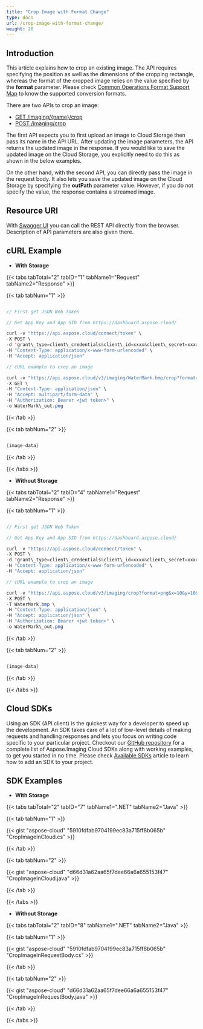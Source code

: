 ```yaml
---
title: "Crop Image with Format Change"
type: docs
url: /crop-image-with-format-change/
weight: 20
---
```


## **Introduction**
This article explains how to crop an existing image. The API requires specifying the position as well as the dimensions of the cropping rectangle, whereas the format of the cropped image relies on the value specified by the **format** parameter. Please check [Common Operations Format Support Map](/supported-file-formats/#supportedfileformats-crop) to know the supported conversion formats.

There are two APIs to crop an image:

- [GET /imaging/{name}/crop](https://apireference.aspose.cloud/imaging/#/Crop/CropImage)
- [POST /imaging/crop](https://apireference.aspose.cloud/imaging/#/Crop/CreateCroppedImage)

The first API expects you to first upload an image to Cloud Storage then pass its name in the API URL. After updating the image parameters, the API returns the updated image in the response. If you would like to save the updated image on the Cloud Storage, you explicitly need to do this as shown in the below examples.

On the other hand, with the second API, you can directly pass the image in the request body. It also lets you save the updated image on the Cloud Storage by specifying the **outPath** parameter value. However, if you do not specify the value, the response contains a streamed image.
## **Resource URI**
With [Swagger UI](https://apireference.aspose.cloud/imaging/#/Crop/CropImage) you can call the REST API directly from the browser. Description of API parameters are also given there.
## **cURL Example**
- **With Storage**

{{< tabs tabTotal="2" tabID="1" tabName1="Request" tabName2="Response" >}}

{{< tab tabNum="1" >}}

```java

// First get JSON Web Token

// Get App Key and App SID from https://dashboard.aspose.cloud/

curl -v "https://api.aspose.cloud/connect/token" \
-X POST \
-d 'grant\_type=client\_credentials&client\_id=xxxx&client\_secret=xxxx' \
-H "Content-Type: application/x-www-form-urlencoded" \
-H "Accept: application/json"

// cURL example to crop an image

curl -v "https://api.aspose.cloud/v3/imaging/WaterMark.bmp/crop?format=png&x=10&y=10&width=400&height=400" \
-X GET \
-H "Content-Type: application/json" \
-H "Accept: multipart/form-data" \
-H "Authorization: Bearer <jwt token>" \
-o WaterMark\_out.png

```

{{< /tab >}}

{{< tab tabNum="2" >}}

```java

{image-data}

```

{{< /tab >}}

{{< /tabs >}}

- **Without Storage**

{{< tabs tabTotal="2" tabID="4" tabName1="Request" tabName2="Response" >}}

{{< tab tabNum="1" >}}

```java

// First get JSON Web Token

// Get App Key and App SID from https://dashboard.aspose.cloud/

curl -v "https://api.aspose.cloud/connect/token" \
-X POST \
-d 'grant\_type=client\_credentials&client\_id=xxxx&client\_secret=xxxx' \
-H "Content-Type: application/x-www-form-urlencoded" \
-H "Accept: application/json"

// cURL example to crop an image

curl -v "https://api.aspose.cloud/v3/imaging/crop?format=png&x=10&y=10&width=400&height=400" \
-X POST \
-T WaterMark.bmp \
-H "Content-Type: application/json" \
-H "Accept: application/json" \
-H "Authorization: Bearer <jwt token>" \
-o WaterMark\_out.png

```

{{< /tab >}}

{{< tab tabNum="2" >}}

```java

{image-data}

```

{{< /tab >}}

{{< /tabs >}}
## **Cloud SDKs**
Using an SDK (API client) is the quickest way for a developer to speed up the development. An SDK takes care of a lot of low-level details of making requests and handling responses and lets you focus on writing code specific to your particular project. Checkout our [GitHub repository](https://github.com/aspose-imaging-cloud) for a complete list of Aspose.Imaging Cloud SDKs along with working examples, to get you started in no time. Please check [Available SDKs](/available-sdks/) article to learn how to add an SDK to your project.
## **SDK Examples**
- **With Storage**

{{< tabs tabTotal="2" tabID="7" tabName1=".NET" tabName2="Java" >}}

{{< tab tabNum="1" >}}

{{< gist "aspose-cloud" "5910fdfab9704199ec83a715ff8b065b" "CropImageInCloud.cs" >}}

{{< /tab >}}

{{< tab tabNum="2" >}}

{{< gist "aspose-cloud" "d66d31a62aa65f7dee66a6a655153f47" "CropImageInCloud.java" >}}

{{< /tab >}}

{{< /tabs >}}

- **Without Storage**

{{< tabs tabTotal="2" tabID="8" tabName1=".NET" tabName2="Java" >}}

{{< tab tabNum="1" >}}

{{< gist "aspose-cloud" "5910fdfab9704199ec83a715ff8b065b" "CropImageInRequestBody.cs" >}}

{{< /tab >}}

{{< tab tabNum="2" >}}

{{< gist "aspose-cloud" "d66d31a62aa65f7dee66a6a655153f47" "CropImageInRequestBody.java" >}}

{{< /tab >}}

{{< /tabs >}}
